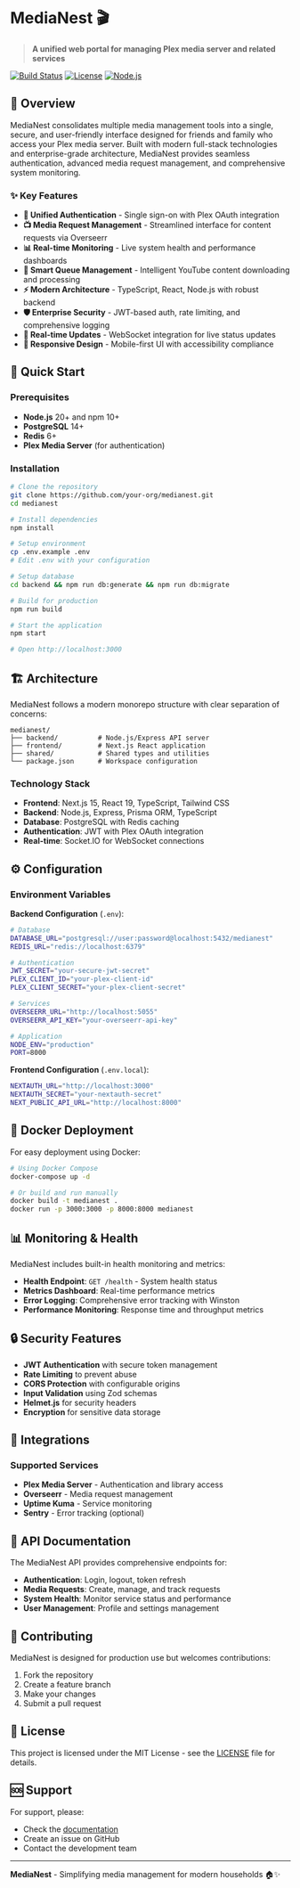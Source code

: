 # MediaNest 🎬

> **A unified web portal for managing Plex media server and related services**

[![Build Status](https://img.shields.io/badge/build-passing-brightgreen)]() [![License](https://img.shields.io/badge/license-MIT-green)](./LICENSE) [![Node.js](https://img.shields.io/badge/node.js-20+-green)](https://nodejs.org/)

## 🌟 Overview

MediaNest consolidates multiple media management tools into a single, secure, and user-friendly interface designed for friends and family who access your Plex media server. Built with modern full-stack technologies and enterprise-grade architecture, MediaNest provides seamless authentication, advanced media request management, and comprehensive system monitoring.

### ✨ Key Features

- **🔐 Unified Authentication** - Single sign-on with Plex OAuth integration
- **📺 Media Request Management** - Streamlined interface for content requests via Overseerr
- **📊 Real-time Monitoring** - Live system health and performance dashboards
- **🎯 Smart Queue Management** - Intelligent YouTube content downloading and processing
- **⚡ Modern Architecture** - TypeScript, React, Node.js with robust backend
- **🛡️ Enterprise Security** - JWT-based auth, rate limiting, and comprehensive logging
- **🔄 Real-time Updates** - WebSocket integration for live status updates
- **📱 Responsive Design** - Mobile-first UI with accessibility compliance

## 🚀 Quick Start

### Prerequisites

- **Node.js** 20+ and npm 10+
- **PostgreSQL** 14+
- **Redis** 6+
- **Plex Media Server** (for authentication)

### Installation

```bash
# Clone the repository
git clone https://github.com/your-org/medianest.git
cd medianest

# Install dependencies
npm install

# Setup environment
cp .env.example .env
# Edit .env with your configuration

# Setup database
cd backend && npm run db:generate && npm run db:migrate

# Build for production
npm run build

# Start the application
npm start

# Open http://localhost:3000
```

## 🏗️ Architecture

MediaNest follows a modern monorepo structure with clear separation of concerns:

```
medianest/
├── backend/          # Node.js/Express API server
├── frontend/         # Next.js React application
├── shared/           # Shared types and utilities
└── package.json      # Workspace configuration
```

### Technology Stack

- **Frontend**: Next.js 15, React 19, TypeScript, Tailwind CSS
- **Backend**: Node.js, Express, Prisma ORM, TypeScript
- **Database**: PostgreSQL with Redis caching
- **Authentication**: JWT with Plex OAuth integration
- **Real-time**: Socket.IO for WebSocket connections

## ⚙️ Configuration

### Environment Variables

**Backend Configuration** (`.env`):
```bash
# Database
DATABASE_URL="postgresql://user:password@localhost:5432/medianest"
REDIS_URL="redis://localhost:6379"

# Authentication
JWT_SECRET="your-secure-jwt-secret"
PLEX_CLIENT_ID="your-plex-client-id"
PLEX_CLIENT_SECRET="your-plex-client-secret"

# Services
OVERSEERR_URL="http://localhost:5055"
OVERSEERR_API_KEY="your-overseerr-api-key"

# Application
NODE_ENV="production"
PORT=8000
```

**Frontend Configuration** (`.env.local`):
```bash
NEXTAUTH_URL="http://localhost:3000"
NEXTAUTH_SECRET="your-nextauth-secret"
NEXT_PUBLIC_API_URL="http://localhost:8000"
```

## 🐳 Docker Deployment

For easy deployment using Docker:

```bash
# Using Docker Compose
docker-compose up -d

# Or build and run manually
docker build -t medianest .
docker run -p 3000:3000 -p 8000:8000 medianest
```

## 📊 Monitoring & Health

MediaNest includes built-in health monitoring and metrics:

- **Health Endpoint**: `GET /health` - System health status
- **Metrics Dashboard**: Real-time performance metrics
- **Error Logging**: Comprehensive error tracking with Winston
- **Performance Monitoring**: Response time and throughput metrics

## 🔒 Security Features

- **JWT Authentication** with secure token management
- **Rate Limiting** to prevent abuse
- **CORS Protection** with configurable origins
- **Input Validation** using Zod schemas
- **Helmet.js** for security headers
- **Encryption** for sensitive data storage

## 🔗 Integrations

### Supported Services

- **Plex Media Server** - Authentication and library access
- **Overseerr** - Media request management
- **Uptime Kuma** - Service monitoring
- **Sentry** - Error tracking (optional)

## 📝 API Documentation

The MediaNest API provides comprehensive endpoints for:

- **Authentication**: Login, logout, token refresh
- **Media Requests**: Create, manage, and track requests
- **System Health**: Monitor service status and performance
- **User Management**: Profile and settings management

## 🤝 Contributing

MediaNest is designed for production use but welcomes contributions:

1. Fork the repository
2. Create a feature branch
3. Make your changes
4. Submit a pull request

## 📄 License

This project is licensed under the MIT License - see the [LICENSE](LICENSE) file for details.

## 🆘 Support

For support, please:
- Check the [documentation](CLAUDE.md)
- Create an issue on GitHub
- Contact the development team

---

**MediaNest** - Simplifying media management for modern households 🏠✨